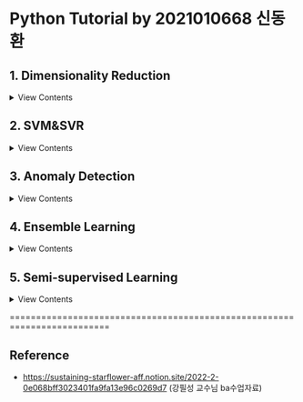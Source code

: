 # Python Tutorial by 2021010668 신동환

## 1. Dimensionality Reduction
<details>
    <summary> View Contents </summary>

  * 차원축소의 목적: 불필요한 데이터를 제거하여 복잡도를 낮추면서 성능을 유지, computation power 절감

  * 차원축소 기법의 종류
  ![image](https://user-images.githubusercontent.com/77199749/195138151-b06862d6-5887-42c5-b660-7b9d6816f127.png)

  * Genetic Algorithm
  ![image](https://user-images.githubusercontent.com/77199749/195138246-bb82f29a-2246-4db7-a469-3672852b8b72.png)

  * PCA vs. MDS
  ![image](https://user-images.githubusercontent.com/77199749/195138319-51de7065-8de3-4616-9dbb-e8a9b7548cc9.png)

</details>

## 2. SVM&SVR
<details>
    <summary> View Contents </summary>
    
  * Support Vector Machine(SVM): 마진을 극대화하는 초평면활용 분류기
  ![image](https://user-images.githubusercontent.com/77199749/195419556-907a0536-c7e5-4352-aecd-09477dc94630.png)

  * SVM 4 Cases
  ![image](https://user-images.githubusercontent.com/77199749/195419669-c1fcbe7a-acff-405e-923c-e78a1c3cc051.png)

  * SVM Case1: Linear&Hard Margin
  ![image](https://user-images.githubusercontent.com/77199749/195419851-e0627d18-2c57-452e-9665-a03dd14653a9.png)

  * Support Vector Regression: "𝝐-tube"를 가진 회귀 추정식
  ![image](https://user-images.githubusercontent.com/77199749/195420076-533c14b2-9dbb-4476-a847-50e36ca8ff15.png)

</details>


## 3. Anomaly Detection
<details>
    <summary> View Contents </summary>
    
  * Anomaly Detection: "이상치" 탐지 기법
  
  * Novel Data: 이상치 데이터이지만, 긍정적인 의미로 사용됨. 데이터의 본질적 특성은 같지만, 유형이 다른 관측치(돌연변이 등)
  * Anomaly Data: 이상치 데이터이지만, 부정적인 의미로 사용됨.  대부분의 데이터와 특성이 다른 관측치(불량 등)
  * Outlier Data: 이상치 데이터, 대부분의 데이터와 본질적인 특성이 다른 관측치(미완성제품 등)

  * Anomaly Detection vs Classification
    : 아래 그림처럼, 이상치 탐지는 데이터의 불균형이 심하고 minority class의 개수가 정량적으로 매우 적을 때 사용한다.
  ![image](https://user-images.githubusercontent.com/77199749/201830267-fb474e19-cad8-43e5-baef-ef2061d4bcc4.png)

  * Density-based Anomaly Detection: 주어진 데이터를 바탕으로 각 객체들이 생성될 확률을 추정하여 새로운 데이터가 생성될 확률이 낮을 경우 이상치로 판단함.

  * 아래의 4가지 밀도기반 이상치 탐지기법들을 소개함
      1. Single Gassusian -> parametric기법으로,

          * 모든 데이터가 '하나'의 가우시안(정규)분포로부터 생성됨을 가정함.
          * 학습은 정상데이터들의 가우시안분포의 평균(mu)과 공분산(var)행렬을 추정하며 이루어짐
          * 테스트는 새로운 데이터가 생성확률이 낮으면 이상치, 높으면 정상으로 구분함

          ![image](https://user-images.githubusercontent.com/77199749/201831498-e5f60dac-f6dd-48ca-8dfc-a87052a7b745.png)
          
          * 결과해석: Gaussian 기법은 추정이 간단하며 학습기간이 짧고, 적절한 threshold(epsilon)를 분포로부터정할 수 있다. 위 그림에서 보이는 것처럼 epsilon값을 줄일 수록 이상치의 개수(빨간색)가 증가하고, epsilon값을 늘릴 수록 이상치의 개수(빨간색)가 줄어드는 것을 알 수 있었다.


      2. Gaussian Mixture -> parametric기법

          * 여러가지의 가우시안(정규)분포로부터 데이터가 생성됬음을 가정함
          * Expectation-Maximization(EM)알고리즘을 통해, 각 가우시안분포의 중심점(조건확률)이 끝날때까지 반복함

          ![image](https://user-images.githubusercontent.com/77199749/201831111-2db4a24c-176a-4217-a45d-0235391c3cad.png)
          
          * 결과해석: Mixture of Gaussian 기법은 Single Gaussian기법을 보완하여, multi Gaussian분포를 추정해, 좀 더 유연하고 복잡한 boundary를 만들 수 있게 된다. 위 그림처럼, 5개의 클러스터가 있을 때에도 다수군집의 확률분포를 구분할 수 있도록 만든다. 

      3. Parzen Window Density Estimation -> non-parametric기법
          * 위 가우시안기법들은 데이터가 특정분포를 따른다고 가정하지만, 파젠 윈도우 기법에선 데이터가 특정분포를 따른다고 가정하지 않음 ==> non-parametric기법
          * 확률밀도를 추정할 때, 데이터의 수는 고정되어 있으므로 적절한 V(부피)를 찾는 문제로 귀결되지만, 파젠 윈도우 기법에선 V(부피)를 고정하고, "k(V안에 포함되는 데이터 수)"를 찾음 ==> 커널 밀도 추정

          ![image](https://user-images.githubusercontent.com/77199749/201831516-db5a7a33-4329-45b0-a5c7-875c601b031d.png)

          * 결과해석: 커널을 활용한 파젠윈도우 기법은 parametric한 가우시안기법들과 다르게, 특정분포를 따른다고 가정하지 않아 더욱 유연하고 섬세한 boundary를 생성 할 수 있다. 특별히, smoothing (window width) parameter h를 사용해 밀도 분포를 조정할 수 있다.


      4. Local Outlier Factor(LoF) -> non-parametric기법
          * 이상치 스코어를 산출 할때, "주변부"의 밀도도 같이 고려하여 이상여부를 나타내고자함
          * 특정 데이터 주변 밀도가 작지만, 주변부 데이터들은 밀도가 높을때 --> 이상치라고 판단함

          ![image](https://user-images.githubusercontent.com/77199749/201831541-1e7cd125-89aa-4297-b7d6-4c9a65e60f43.png)
          
          * 결과해석: LoF는 위 설명드린 3가지 기법과 다르게 특정 데이터의 '주변부 밀도'를 고려한다는점에서 큰 차이점이 있다. 위 그림에서 볼 수 있듯이, 가장자리에 위치하여 주변부밀도가 작은 데이터포인트들을 이상치라고 판단하는것을 알 수 있다. 특정 이상치를 정제하는데에 있어선 좋은 detection방안이 될 수 있을것이다.


  * Model-based Anomaly Detection: 주어진 정상데이터만으로 각 모델들을 학습하여, 새로운 데이터가 들어왔을 때 각 모델의 기준에 부합하지 않는 데이터들을 이상치라 판단함.
  
  * 아래의 3가지 모델기반 이상치 탐지기법들을 소개함
    1. Auto-Encoder
        * 이미지 데이터(예시)를 넣었을 때, 똑같은 이미지를 복원해내는 NN모델
        * 이 때, 정상치만을 학습시켜 weight값을 저장하고 새로운 이상치가 들어왔을때 복원error값이 높아지므로, 복원이 잘 안될 수록 이상치로 판단
        
        ![image](https://user-images.githubusercontent.com/77199749/201831412-ec22f679-70cc-4d8b-8317-4211a7a14235.png)
        
        * 결과해석: Auto-encoder는 인코더단에서 압축한 latent vector를 decoder단에서 생성해내는 모델이다. 그림'outlier-score'그림을 통해 극히 outlier-score가 높은 데이터들을 통해 이상치를 탐지할 수 있었다. 또한 'Combination by average'그림을 통해 3개의 모델을 동시에 사용하고 이를 정규화함으로써 조금 더 정제된 Anomaly_score를 얻을 수 있다.
    
    
    2. One Class Support Vector Machine(OCSVM)
        * Threshold(임계치)가 아닌 "boundary"를 사용하여 이상치 여부를 판단함
        * OCSVM은 원점으로부터의 거리들을 사용하여 "초평면 boundary"를 만들고, 이를 기준으로 이상치 여부를 판단
        (참고)
        * SVDD과 OCSVM의 공통점은, 모두 threshold(임계치)가 아닌 boundary를 생성하여 이상치여부를 구분하는 것임
        * 차이점은, "boundary의 형태와 중심점"이 다름
        * OCSVM에선 초평면을 활용하였다면, SVDD에선 "초구 boundary"를 사용하며 "원점이 중심이 아니어도 무방"함

        ![image](https://user-images.githubusercontent.com/77199749/201831461-7e44eced-05fe-4b6f-b4de-3f99e07a17b7.png)
        
        * 결과해석: 일반적인 선형분류기인 SVM과 다르게 비선형성을 더한 OCSVM으로 원점으로부터 떨어진 거리로 초평면을 만들고 데이터들을 정상/이상치로 분류하는 성능이 그림에서처럼 눈에 띠게좋았다. 여러 데이터들 속에 포함되어 있는 데이터가 이상치일땐, 분류하기 어렵지만 위 그림처럼 경계면에서 발생하는 이상치는 threshold를 정하여 분류됨을 볼 수 있다.

    3. Isolation Forest
        * Forest라는 단어에서 알 수 있듯이, 분기를 하면서 이상치여부를 따지는 tree구조의 모델임
        * 이 때, 소수 범주(이상치)는 개체수가 적을 것이므로 적은 분기만으로 고립이 가능하다는 가정
        * 따라서, 고립시키는데에 많은 분기가 필요하면 정상, 적은 분기가 필요하다면 이상치데이터로 판단함

        ![image](https://user-images.githubusercontent.com/77199749/201831471-541147c9-d165-422a-bfd3-cdffad30a401.png)

        * 결과해석: Isolation Forest는 Forest의 장점을 이상치 탐지에 잘 녹여내었다고 볼 수 있다. 위 그림에서 처럼, 분기 수가 많이 필요없는 이상치 데이터들은 전부 이상치로 잘 분류되어지고, 분기가 많이 필요한, 즉 정상 데이터들은 정상으로 분류됨을 볼 수 있다. 여러개의 밀집된 군집이 형성되어 있을 때 사용하면 효과적인 이상치 탐지 성능을 볼 수 있을 것이다.

  
</details>

## 4. Ensemble Learning
<details>
    <summary> View Contents </summary>
    
  * Ensemble: 개별 알고리즘들을 적당히 잘 섞어 놓으면 어떨까? 라는 motivation에서 출발
  
  * 모델학습 및 오류
    * 모델이란, 주어진 하나의 샘플 집합으로부터 데이터 생성 함수를 추론하는 것임
    * 모델에 의한 오류는 편향(Bias)와 분산(Variance)로 구분 될 수 있음
    * 편향(Bias): 평균적으로 얼마나 “정확한“ 추정이 가능한지에 대한 측정 지표
    * 분산(Variance): 개별 추정이 얼마나 “차이”가 크게 나타나는지에 대한 측정 지표
    
  * 모델 구분
    * 분산이 낮고, 편향이 높음 --> Boosting
    * 편향이 낮고, 분산이 높음 --> Bagging
    
    ![image](https://user-images.githubusercontent.com/77199749/204252620-980730d0-54b9-4714-8cbc-3caa5f279e79.png)




  * Bagging : Bootstrap Aggregating의 약자로, 각  모델에 다른 학습데이터 셋을 이용해 결과값을 취합하는 앙상블 기법

  * 아래 Bagging기반 앙상블 기법을 소개함
      1. Random Forest

          * Random Forests란, 다수의 decision tree모델에
          * 동일하지 않은 데이터셋(크기는 동일, 중복가능)을 '독립적'으로 학습 시킨 후
          * 결과를 majority voting과 같이 취합하는 모델임
          * bagging의 대표적인 모델이라 할 수 있음
    
            ![image](https://user-images.githubusercontent.com/77199749/204252497-deeca3ea-1cbd-4974-8a6e-71cd70b96e96.png)


          
          * 결과해석: 하나의 decision tree로는 overfitting이 쉽게 일어날 수 있지만, 다수의 tree모델을 사용하여 각기 다른 데이터셋으로 학습을 시켜 일반화된 tree를 만들었음. 앙상블 모델로, 여러개의 형성된 tree모델에 새로운 데이터를 통과시키며, 각 트리가 분류한 결과에서 voting을 실시하여 가장 많이 득표한 결과를 최종 분류 결과로 선택함. 또한, Information Gain(IG)과 Gini impurity를 기준으로 split을 진행하여 비교한 결과, 분류 정확도와 error카운트수가 동일한것으로 보아, 붓꽃 데이터와 같이 단순데이터에 대해선 큰 차이가 없음을 확인하였다.


  * Boosting: Boosting은 오분류된 데이터에 집중해 더 많은 가중치를 주는 ensemble 기법으로, 특징은, 각 모델이 서로에게 dependent(model guided)한 성질을 지녀 다양성 측면에서 explicit함
  
  * 아래의 4가지 Boosting기반 앙상블 모델들을 소개함
    1. Adaptive Boosting(AdaBoost)
        * AdsBoost에선 이전단계에서의 단점을 데이터분포에 반영시키면서 모델의 성능을 향상시킴.
        * 가장 기본적인 AdabBoost의 base learner(estimator)는 depth가 1인 DecisionTree임
        * 분기횟수(depth)를 증가시키고,
        * 추정횟수(n_estimators)를 증가시키면서 비교 실험하였음
        
        ![image](https://user-images.githubusercontent.com/77199749/204252879-498089dc-f8f5-4e19-9223-7ab93108c6be.png)
        
        * 결과해석: AdaBoost를 통해 boosting의 기본적인 개념은 이전 단계에서 맞추지 못한 데이터들의 영향력을 키워 다음 단계에서 더 잘 맞추게 유도하는 것임을 알았다. Tree계열의 모델을 base model로 할때에는 주로 depth(leaf노드까지의 분기수라고 이해하면 편함)를 깊게하고 추정횟수를 더 많이 하는것이 성능이 제일 좋은 것을 확인하였다.
    
    
    2. Gradient Boosting Machine(GBM)
        * AdaBoost와 비슷한 boosting 계열의 모델이지만,
        * GBM에선 가중치 업데이트를 Gradient Descent를 이용해 회귀모형의 잔차를 예측하는 모델임
        * AdaBoost에선 전 단계의 단점이 '데이터의 선택확률'에 반영되지만,
        * GBM에선 '잔차'를 구하는 '손실함수의 gradient'에 반영됨

        ![image](https://user-images.githubusercontent.com/77199749/204253044-f7194157-9d87-4f5d-876f-61097fed4654.png)
        
        * 결과해석: AdaBoost와 동일한 조건(max_depth = 10, n_estimator=100)으로 진행하였을때보다 성능이 '9%'이상 향상된 것을 볼 수 있다. 단순히 데이터의 분포를 바꾸어가며 boosting을 하는 것 보단, 손실함수의 gradient에 반영하여 모델을 훈련시키는 것이 해당 데이터에선 보다 효과적임을 알았다. 그러나, 시간적인 측면을 보자면 AdaBoost에 비해 '8.8배 오래'걸리는 것은 충분히 고려해야할 사항이다. 추가로, GBM내에서 성능을 향상시키고자 tree의 depth를 2배로 증가시켜 20을 만들고 반복횟수를 100에서 50회로 낮추어 진행을 한 결과, 성능이 오히려 감소되었다. 특정데이터에서 tree의 depth를 높게 잡는 것이 더 정확한 분류가 가능한 것이라 예상하였으나, 과적합으로 인한 정확도 감소를 보였다.

    3. XGBoost
        * GBM은 위 실험에서 알 수 있듯이, Adaboost보다 100배의 시간이 걸리고, 과적합의 이슈가 있었음
        * 이러한 단점을 보완하기 위해 XGBoost가 탄생함
        * 전역을 탐색한 분기점이 아니라, 'locally 최적split을 찾으므로' GBM 보다 빠르고
        * 과적합을 방지하기 위해 규제를 포함시킴

        ![image](https://user-images.githubusercontent.com/77199749/204253112-8b2834b8-9fb3-4a73-bd41-3843537f5f17.png)

        * AdaBoost와 동일한 조건(max_depth = 10, n_estimator=100)으로 진행하였을때보다 성능이 '7%' 향상된 반면 GBM보단 '2% 낮은 성능'을 보인다. GBM처럼 gradient의 값을 반영시켜 잔차를 줄이는 것은 동일하나,전역을 탐색하여 분기점을 찾지 않고, 분할된 데이터셋에서 최적의 분기점을 찾는 것이 차이점이다. 이를 통해 XGBoost는 GBM에 비해 '200배 이상 빠르게' 훈련 및 테스트 된다.    

    
    4. LightGBM
        * GBM에서 출발한 알고리즘으로, 두가지의 관점을 제시한다
        * 1.Gradient-based One-slide Sampling(GOSS): 정보량이 적은것은 제외하고 학습을 진행하자
        * 2.Exclusive Feature Bundling(EFB): 변수들을 합치자
        * leaf-wise tree growth로, tree를 수평이 아닌 '수직'으로 확장하여 leaf node의 개수를 정함
        * LightGBM의 리프 중심 트리 분할 방식은 트리의 균형을 맞추지 않고, 최대 손실 값(max delta loss)을 가지는
        * 리프 노드를 지속적으로 분할하면서 트리의 깊이가 깊어지고 비대칭적인 규칙 트리가 생성됨

        ![image](https://user-images.githubusercontent.com/77199749/204253228-215111e1-80da-4773-8399-75b1ea42bfc7.png)

        * 결과해석: AdaBoost와 동일한 조건(max_depth = 10, n_estimator=100)으로 진행하였을때보다 성능이 '9%'향상되었으며, GBM보단 '0.2% 낮은 성능'으로 거의 비슷해 보인다. GBM과 gradient의 값을 반영시켜 잔차를 줄이는 것은 동일하나, light라는 이름이 붙은 만큼 피쳐를 병합해 데이터크기를 작게 만들어 메모리를 적게 차지하고 이를 통해 LightGBM은\는 GBM에 비해 '170배 이상 빠르게' 훈련 및 테스트 된다. 추가로, learning_rate를 0.1에서 0.01로 감소한 결과를 보면 gradient의 감소가 천천히 일어나 성능이 더 떨어지는 것을 볼 수 있다. local에 빠질 우려가 있어 낮추었으나, 0.1이 이번데이터엔 더 적절한 learning rate값임을 알 수 있었다.

    5. CatBoost
        * GBM에서 출발한 알고리즘으로, 'Categorical'데이터의 boosting을 수행하는 모델임
        * Issue 1.Predcition Shift: 후반으로 갈수록 초반에 만들어진 모델에 영향을 많이 받는 문제가 발생함
            --> 그 이유는, 동일한 데이터가 여러번 중복학습되기 때문임.
            (Solution): Ordered Boosting: oblivious tree(대칭)구축하고, 제한적인 데이터를 학습에 사용하게 함
                이떄, 각 데이터들에 대해 leaf value와 gradient에 대한 코사인 유사도를 계산해 loss로 사용함!!
        * Issue 2.Target Leakage: 2번째 문제는 카테고리변수들은 one-hot encoding을 통해 변환이 되는데 y값은 그대로 유지되는 문제가 발생함
            (Solution): Ordered Target Statistics: 사전확률값을 도입한 ordered target statistics를 사용하며,
                rare한 noisy categories들의 부정적인 효과를 제거함

        ![image](https://user-images.githubusercontent.com/77199749/204253276-c0af524e-a05a-45a8-8ccb-f079e9ba6096.png)

       * 결과해석: AdaBoost와 동일한 조건(max_depth = 10, n_estimator=100)으로 진행하였을때보다 성능이 '6%' 향상되었으며, GBM보단 '3% 낮은 성능'을 보인다. GBM의 target leakage와 prediction shift 문제점을 보완한 모델이 바로 이 CatBoost이다. 해당 데이터에선 값들이 모두 0과1로만 이루어져 있기 때문에 categorical한 데이터임에도 성능이 더 낮게 나왔음을 볼 수 있다. 데이터의 수가 많고 binary값이 아닌  데이터를 실험한 결과에선 CatBoost의 성능이 더 좋게 나을 수 있다고 기대해본다.  마지막으로, CatBoost는 GBM에 비해 '15배 이상 빠르게' 훈련 및 테스트 되는 것을 볼 수 있다.
    
    * 최종실험결과비교(정확도 높은순, base_learner: tree, max_depth=10, n_estimator=100)
    
        1.GBM 정확도: 81.5988%
        
        2.LightGBM 정확도: 81.3995%
        
        3.XGBoost 정확도: 79.5626%
        
        4.CatBoost 정확도: 78.5876%
        
        5.AdaBoost 정확도: 72.4790%
        

  
</details>


## 5. Semi-supervised Learning
<details>
    <summary> View Contents </summary>
    
  * Semi-supervised Learning: asdf
  
  * Consistency Regularization
    * asdf
    
  * Holisitic Methods
    * asdf


  * 아래 Consistency Regularization기반 기법들을 소개함
      1. 𝚷−Model

          * ㅁ


          
          * 결과해석: ㅁ
          
          
      2. Temporal Ensemble

          * ㅁ
          
          
          
          * 결과해석: ㅁ
          
         
          
      3. Mean Teacher

          * ㅁ
          
          
          
          * 결과해석: ㅁ
          
          
      4. Dual Students

          * ㅁ
          
          
          
         
          * 결과해석: ㅁ
          
          
      5. FastSWA

          * ㅁ
          
          
          
          * 결과해석: ㅁ
          


    * 최종실험결과비교(정확도 높은순, dataset: CIFAR10, batch_size = 256)
    
        1.VAT 정확도: 65.07%
        
        2.Mean Teacher 정확도: 59.29%
        
        3.Pi-Model 정확도: 59.14%
        
        
        

    * 최종실험결과비교(정확도 높은순, dataset: MNIST, batch_size = 64)
    
        1.Mean Teacher 정확도: 99.38%
        
        2.Temporal Ensemble 정확도: 95.20%
        

  
</details>
    
=========================================================================
## Reference
- https://sustaining-starflower-aff.notion.site/2022-2-0e068bff3023401fa9fa13e96c0269d7 (강필성 교수님 ba수업자료)
